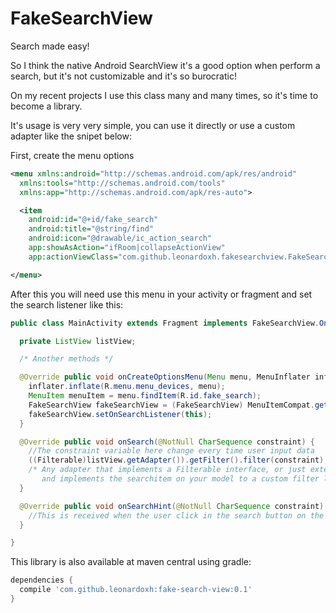 # FakeSearchView
Search made easy!

So I think the native Android SearchView it's a good option when perform a search, but it's not customizable and it's so burocratic!

On my recent projects I use this class many and many times, so it's time to become a library.

It's usage is very very simple, you can use it directly or use a custom adapter like the snipet below:

First, create the menu options
```xml
<menu xmlns:android="http://schemas.android.com/apk/res/android"
  xmlns:tools="http://schemas.android.com/tools"
  xmlns:app="http://schemas.android.com/apk/res-auto">

  <item
    android:id="@+id/fake_search"
    android:title="@string/find"
    android:icon="@drawable/ic_action_search"
    app:showAsAction="ifRoom|collapseActionView"
    app:actionViewClass="com.github.leonardoxh.fakesearchview.FakeSearchView"/>

</menu>
```

After this you will need use this menu in your activity or fragment and set the search listener like this:
```java
public class MainActivity extends Fragment implements FakeSearchView.OnSearchListener {

  private ListView listView;

  /* Another methods */

  @Override public void onCreateOptionsMenu(Menu menu, MenuInflater inflater) {
    inflater.inflate(R.menu.menu_devices, menu);
    MenuItem menuItem = menu.findItem(R.id.fake_search);
    FakeSearchView fakeSearchView = (FakeSearchView) MenuItemCompat.getActionView(menuItem);
    fakeSearchView.setOnSearchListener(this);
  }

  @Override public void onSearch(@NotNull CharSequence constraint) {
    //The constraint variable here change every time user input data
    ((Filterable)listView.getAdapter()).getFilter().filter(constraint);
    /* Any adapter that implements a Filterable interface, or just extends the built in FakeSearchAdapter
       and implements the searchitem on your model to a custom filter logic */
  }

  @Override public void onSearchHint(@NotNull CharSequence constraint) {
    //This is received when the user click in the search button on the keyboard
  }

}
```

This library is also available at maven central using gradle:
```groovy
dependencies {
  compile 'com.github.leonardoxh:fake-search-view:0.1'
}
```
